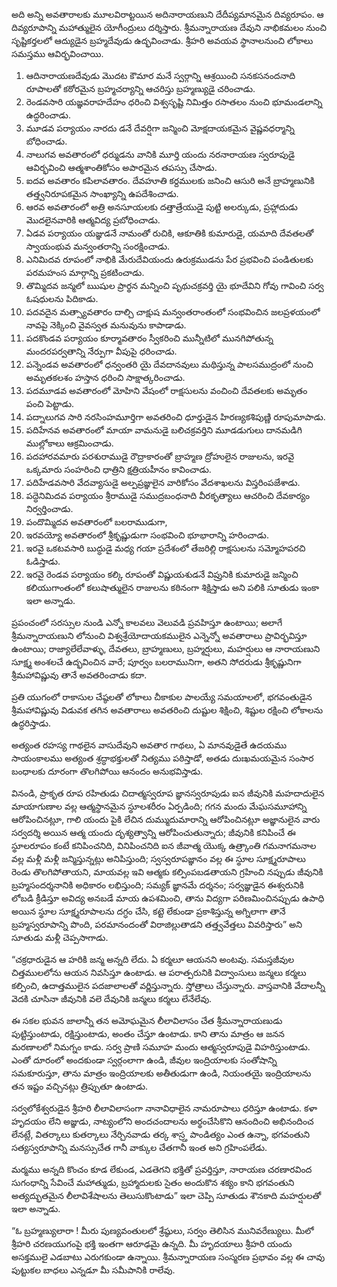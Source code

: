 ﻿అది అన్ని అవతారాలకు మూలవిరాట్టయిన అదినారాయణుని దేదీప్యమానమైన దివ్యరూపం. ఆ దివ్యరూపాన్ని మహాత్ములైన యోగీంద్రులు దర్శిస్తారు. శ్రీమన్నారాయణ దేవుని నాభికమలం నుంచి సృష్టికర్తలలో ఆద్యుడైన బ్రహ్మదేవుడు ఉద్భవించాడు. శ్రీహరి అవయవ స్థానాలనుంచి లోకాలు సమస్తము ఆవిర్భవించాయి.
1) ఆదినారాయణదేవుడు మొదట కౌమార మనే స్వర్గాన్ని ఆశ్రయించి సనకసనందనాది రూపాలతో కఠోరమైన బ్రహ్మచర్యాన్ని ఆచరిస్తు బ్రహ్మణ్యుడై చరించాడు.
2) రెండవసారి యజ్ఞవరాహదేహం ధరించి విశ్వసృష్టి నిమిత్తం రసాతలం నుంచి భూమండలాన్ని ఉద్ధరించాడు.
3) మూడవ పర్యాయం నారదు డనే దేవర్షిగా జన్మించి మోక్షదాయకమైన వైష్ణవధర్మాన్ని బోధించాడు.
4) నాలుగవ అవతారంలో ధర్ముడను వానికి మూర్తి యందు నరనారాయణ స్వరూపుడై ఆవిర్భవించి ఆత్మశాంతికోసం అపారమైన తపస్సు చేసాడు.
5) ఐదవ అవతారం కపిలావతారం. దేవహూతి కర్దములకు జనించి ఆసురి అనే బ్రాహ్మణునికి తత్త్వనిరూపకమైన సాంఖ్యాన్ని ఉపదేశించాడు.
6) ఆరవ అవతారంలో అత్రి అనసూయలకు దత్తాత్రేయుడై పుట్టి అలర్కుడు, ప్రహ్లాదుడు మొదలైనవారికి ఆత్మవిద్య ప్రబోధించాడు.
7) ఏడవ పర్యాయం యజ్ఞుడనే నామంతో రుచికి, ఆకూతికి కుమారుడై, యమాది దేవతలతో స్వాయంభువ మన్వంతరాన్ని సంరక్షించాడు.
8) ఎనిమిదవ రూపంలో నాభికి మేరుదేవియందు ఉరుక్రముడను పేర ప్రభవించి పండితులకు పరమహంస మార్గాన్ని ప్రకటించాడు.
9) తొమ్మిదవ జన్మలో ఋషుల ప్రార్థన మన్నించి పృథుచక్రవర్తి యై భూదేవిని గోవు గావించి సర్వ ఓషధులను పిదికాడు.
10) పదవదైన మత్స్యావతారం దాల్చి చాక్షుష మన్వంతరాంతంలో సంభవించిన జలప్రళయంలో నావపై నెక్కించి వైవస్వత మనువును కాపాడాడు. 
11) పదకొండవ పర్యాయం కూర్మావతారం స్వీకరించి మున్నీటిలో మునగిపోతున్న మందరపర్వతాన్ని నేర్పుగా వీపుపై ధరించాడు.
12) పన్నెండవ అవతారంలో ధన్వంతరి యై దేవదానవులు మథిస్తున్న పాలసముద్రంలో నుంచి అమృతకలశం హస్తాన ధరించి సాక్షాత్కరించాడు.
13) పదమూడవ అవతారంలో మోహిని వేషంలో రాక్షసులను వంచించి దేవతలకు అమృతం పంచి పెట్టాడు.
14) పద్నాలుగవ సారి నరసింహమూర్తిగా అవతరించి ధూర్తుడైన హిరణ్యకశిపుణ్ణి రూపుమాపాడు.
15) పదిహేనవ అవతారంలో మాయా వామనుడై బలిచక్రవర్తిని మూడడుగులు దానమడిగి ముల్లోకాలు ఆక్రమించాడు.
16) పదహారవమారు పరశురాముడై రౌద్రాకారంతో బ్రాహ్మణ ద్రోహులైన రాజులను, ఇరవై ఒక్కమారు సంహరించి ధాత్రిని క్షత్రియహీనం కావించాడు.
17) పదిహేడవసారి వేదవ్యాసుడై అల్పప్రజ్ఞులైన వారికోసం వేదశాఖలను విస్తరింపజేశాడు.
18) పద్ధెనిమిదవ పర్యాయం శ్రీరాముడై సముద్రబంధనాది వీరకృత్యాలు ఆచరించి దేవకార్యం నిర్వర్తించాడు.
19) పందొమ్మిదవ అవతారంలో బలరాముడుగా, 
20) ఇరవయ్యో అవతారంలో శ్రీకృష్ణుడుగా సంభవించి భూభారాన్ని హరించాడు.
21) ఇరవై ఒకటవసారి బుద్ధుడై మధ్య గయా ప్రదేశంలో తేజరిల్లి రాక్షసులను సమ్మోహపరచి ఓడిస్తాడు.
22) ఇరవై రెండవ పర్యాయం కల్కి రూపంతో విష్ణుయశుడనే విప్రునికి కుమారుడై జన్మించి కలియుగాంతంలో కలుషాత్ములైన రాజులను కఠినంగా శిక్షిస్తాడు అని పలికి సూతుడు ఇంకా ఇలా అన్నాడు. 

ప్రపంచంలో సరస్సుల నుండి ఎన్నో కాలవలు వెలువడి ప్రవహిస్తూ ఉంటాయి; అలాగే శ్రీమన్నారాయణుని లోనుంచి విశ్వశ్రేయోదాయకములైన ఎన్నెన్నో అవతారాలు ప్రావిర్భవిస్తూ ఉంటాయి; రాజ్యాలేలేవాళ్ళు, దేవతలు, బ్రాహ్మణులు, బ్రహ్మర్షులు, మహర్షులు ఆ నారాయణుని సూక్ష్మ అంశలచే ఉద్భవించిన వారే; పూర్వం బలరామునిగా, అతని సోదరుడు శ్రీకృష్ణునిగా శ్రీమహావిష్ణువు తానే అవతరించాడు కదా. 

ప్రతి యుగంలో రాకాసుల చేష్ఠలతో లోకాలు చీకాకుల పాలయ్యే సమయాలలో, భగవంతుడైన శ్రీమహావిష్ణువు విడువక తగిన అవతారాలు అవతరించి దుష్టుల శిక్షించి, శిష్టుల రక్షించి లోకాలను ఉద్ధరిస్తాడు. 

అత్యంత రహస్య గాథలైన వాసుదేవుని అవతార గాథలు, ఏ మానవుడైతే ఉదయము సాయంకాలము అత్యంత శ్రద్ధాభక్తులతో నిత్యము పఠిస్తాడో, అతడు దుఃఖమయమైన సంసార బంధాలకు దూరంగా తొలగిపోయి ఆనందం అనుభవిస్తాడు. 

వినండి, ప్రాకృత రూప రహితుడు చిదాత్మస్వరూప జ్ఞానస్వరూపుడు ఐన జీవునికి మహదాదులైన మాయాగుణాల వల్ల ఆత్మస్థానమైన స్థూలశరీరం ఏర్పడింది; గగన మందు మేఘసమూహాన్ని ఆరోపించినట్లూ, గాలి యందు పైకి లేచిన దుమ్ముదుమారాన్ని ఆరోపించినట్లూ అజ్ఞానులైన వారు సర్వదర్శి అయిన ఆత్మ యందు దృశ్యత్వాన్ని ఆరోపించుతున్నారు; జీవునికి కనిపించే ఈ స్థూలరూపం కంటే కనిపించనిది, వినిపించనిది ఐన జీవాత్మ యొక్క ఉత్ర్కాంతి గమనాగమనాల వల్ల మళ్లీ మళ్లీ జన్మిస్తున్నట్లు అనిపిస్తుంది; స్వస్వరూపజ్ఞానం వల్ల ఈ స్థూల సూక్ష్మరూపాలు రెండు తొలగిపోతాయని, మాయవల్ల ఇవి ఆత్మకు కల్పింపబడతాయని గ్రహించి నప్పుడు జీవునికి బ్రహ్మసందర్శనానికి అధికారం లభిస్తుంది; సమ్యక్ జ్ఞానమే దర్శనం; సర్వజ్ఞుడైన ఈశ్వరునికి లోబడి క్రీడిస్తూ అవిద్య అనబడే మాయ ఉపశమించి, తాను విద్యగా పరిణమించినప్పుడు ఉపాధి అయిన స్థూల సూక్ష్మరూపాలను దగ్ధం చేసి, కట్టె లేకుండా ప్రకాశిస్తున్న అగ్నిలాగా తానే బ్రహ్మస్వరూపాన్ని పొంది, పరమానందంతో విరాజిల్లుతాడని తత్త్వవేత్తలు వివరిస్తారు” అని సూతుడు మళ్లీ చెప్పసాగాడు. 

“చక్రధారుడైన ఆ హరికి జన్మ అన్నది లేదు. ఏ కర్మలూ ఆయనని అంటవు. సమస్తజీవుల చిత్తములలోను ఆయన నివసిస్తూ ఉంటాడు. ఆ పరాత్పరునికి విద్వాంసులు జన్మలు కర్మలు కల్పించి, ఉదాత్తములైన పదజాలాలతో వర్ణిస్తున్నారు. స్తోత్రాలు చేస్తున్నారు. వాస్తవానికి వేదాలన్నీ వెదకి చూసినా జీవునికి వలె దేవునికి జన్మలు కర్మలు లేనేలేవు. 

ఈ సకల భువన జాలాన్నీ తన అమోఘమైన లీలావిలాసం చేత శ్రీమన్నారాయణుడు పుట్టిస్తుంటాడు, రక్షిస్తుంటాడు, అంతం చేస్తూ ఉంటాడు. కాని తాను మాత్రం ఆ జనన మరణాలలో నిమగ్నం కాడు. సర్వ ప్రాణి సమూహ మందు ఆత్మస్వరూపుడై విహరిస్తుంటాడు. ఎంతో దూరంలో అందకుండా స్వర్గంలాగా ఉండి, జీవుల ఇంద్రియాలకు సంతోషాన్ని సమకూరుస్తూ, తాను మాత్రం ఇంద్రియాలకు అతీతుడుగా ఉండి, నియంతయై ఇంద్రియాలను తన ఇష్టం వచ్చినట్లు త్రిప్పుతూ ఉంటాడు. 

సర్వలోకేశ్వరుడైన శ్రీహరి లీలావిలాసంగా నానావిధాలైన నామరూపాలు ధరిస్తూ ఉంటాడు. కళా హృదయం లేని అజ్ఞుడు, నాట్యంలోని అందచందాలను అర్థంచేసికొని ఆనందించి అభినందించ లేనట్లే, వితర్కాలు కుతర్కాలు నేర్చినవాడు తర్క శాస్ర్త పాండిత్యం ఎంత ఉన్నా, భగవంతుని సత్యస్వరూపాన్ని మనస్సుచేత గానీ వాక్కుల చేతగానీ ఇంత అని గ్రహింపలేడు. 

మర్మము అన్నది కొంచం కూడ లేకుండ, ఎడతెగని భక్తితో ప్రవర్తిస్తూ, నారాయణ చరణారవింద సుగంధాన్ని సేవించే మహాత్ముడు, బ్రహ్మాదులకు సైతం అందుకొన శక్యం కాని భగవంతుని అత్యద్భుతమైన లీలావిశేషాలను తెలుసుకొంటాడు” ఇలా చెప్పి సూతుడు శౌనకాది మహర్షులతో ఇలా అన్నాడు. 

“ఓ బ్రహ్మణ్యులారా ! మీరు పుణ్యవంతులలో శ్రేష్ఠులు, సర్వం తెలిసిన మునివరేణ్యులు. మీలో శ్రీహరి చరణయుగంపై భక్తి ఇంతగా ఆరూఢమై ఉన్నది. మీ హృదయాలు శ్రీహరి యందు అసక్తములై ఎడబాటు ఎరుగకుండా ఉన్నాయి. శ్రీమన్నారాయణ సంస్మరణ ప్రభావం వల్ల ఈ చావు పుట్టుకల బాధలు ఎన్నడూ మీ సమీపానికి రాలేవు. 


